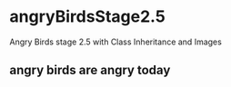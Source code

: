 # angryBirdsStage2.5
Angry Birds stage 2.5 with Class Inheritance and Images
## angry birds are angry today
